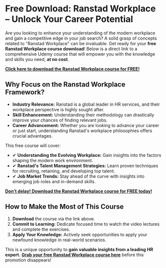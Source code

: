 # Free Download: Ranstad Workplace – Unlock Your Career Potential

Are you looking to enhance your understanding of the modern workplace and gain a competitive edge in your job search? A solid grasp of concepts related to "Ranstad Workplace" can be invaluable. Get ready for your **free Ranstad Workplace course download**! Below is a direct link to a comprehensive Udemy course that will empower you with the knowledge and skills you need, **at no cost**.

[**Click here to download the Ranstad Workplace course for FREE!**](https://udemywork.com/ranstad-workplace)

## Why Focus on the Ranstad Workplace Framework?

*   **Industry Relevance:** Ranstad is a global leader in HR services, and their workplace perspective is highly sought after.
*   **Skill Enhancement:** Understanding their methodology can drastically improve your chances of finding relevant jobs.
*   **Career Advancement:** Whether you are looking to advance your career or just start, understanding Ranstad's workplace philosophies offers crucial advantages.

This free course will cover:

*   ✔ **Understanding the Evolving Workplace:** Gain insights into the factors shaping the modern work environment.
*   ✔ **Ranstad's Talent Management Strategies:** Learn proven techniques for recruiting, retaining, and developing top talent.
*   ✔ **Job Market Trends:** Stay ahead of the curve with insights into emerging job roles and in-demand skills.

[**Don't delay! Download the Ranstad Workplace course for FREE today!**](https://udemywork.com/ranstad-workplace)

## How to Make the Most of This Course

1.  **Download** the course via the link above.
2.  **Commit to Learning:** Dedicate focused time to watch the video lectures and complete the exercises.
3.  **Apply Your Knowledge:** Actively seek opportunities to apply your newfound knowledge in real-world scenarios.

This is a unique opportunity to **gain valuable insights from a leading HR expert.** [**Grab your free Ranstad Workplace course here**](https://udemywork.com/ranstad-workplace) before this promotion disappears!
